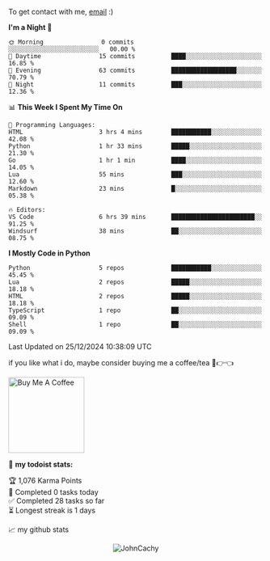 To get contact with me, [email](mailto:ami@johncachy.us.kg) :)


<!--START_SECTION:waka-->
**I'm a Night 🦉** 

```text
🌞 Morning                0 commits           ░░░░░░░░░░░░░░░░░░░░░░░░░   00.00 % 
🌆 Daytime                15 commits          ████░░░░░░░░░░░░░░░░░░░░░   16.85 % 
🌃 Evening                63 commits          ██████████████████░░░░░░░   70.79 % 
🌙 Night                  11 commits          ███░░░░░░░░░░░░░░░░░░░░░░   12.36 % 
```


📊 **This Week I Spent My Time On** 

```text
💬 Programming Languages: 
HTML                     3 hrs 4 mins        ███████████░░░░░░░░░░░░░░   42.08 % 
Python                   1 hr 33 mins        █████░░░░░░░░░░░░░░░░░░░░   21.30 % 
Go                       1 hr 1 min          ████░░░░░░░░░░░░░░░░░░░░░   14.05 % 
Lua                      55 mins             ███░░░░░░░░░░░░░░░░░░░░░░   12.60 % 
Markdown                 23 mins             █░░░░░░░░░░░░░░░░░░░░░░░░   05.38 % 

🔥 Editors: 
VS Code                  6 hrs 39 mins       ███████████████████████░░   91.25 % 
Windsurf                 38 mins             ██░░░░░░░░░░░░░░░░░░░░░░░   08.75 % 
```

**I Mostly Code in Python** 

```text
Python                   5 repos             ███████████░░░░░░░░░░░░░░   45.45 % 
Lua                      2 repos             █████░░░░░░░░░░░░░░░░░░░░   18.18 % 
HTML                     2 repos             █████░░░░░░░░░░░░░░░░░░░░   18.18 % 
TypeScript               1 repo              ██░░░░░░░░░░░░░░░░░░░░░░░   09.09 % 
Shell                    1 repo              ██░░░░░░░░░░░░░░░░░░░░░░░   09.09 % 
```




 Last Updated on 25/12/2024 10:38:09 UTC
<!--END_SECTION:waka-->

if you like what i do, maybe consider buying me a coffee/tea 🥺👉👈

<a href="https://buymeacoffee.com/johncachy" target="_blank"><img src="https://cdn.buymeacoffee.com/buttons/v2/default-red.png" alt="Buy Me A Coffee" width="150" ></a>

🚧 **my todoist stats:**

<!-- TODO-IST:START -->
🏆  1,076 Karma Points           
🌸  Completed 0 tasks today           
✅  Completed 28 tasks so far           
⏳  Longest streak is 1 days
<!-- TODO-IST:END -->

📈 my github stats

<p align="center"> <img src="https://github-readme-stats.vercel.app/api?username=chinshunyu&show_icons=true&theme=gotham" alt="JohnCachy" />




